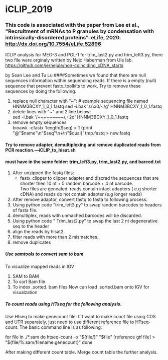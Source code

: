 # iCLIP_2019

### This code is associated with the paper from Lee et al., "Recruitment of mRNAs to P granules by condensation with intrinsically-disordered proteins". eLife, 2020. http://dx.doi.org/10.7554/eLife.52896

ICLIP analysis for MEG-3 and PGL-1
for trim_last2.py and trim_left3.py, there two file were orginaly written by Nejc Haberman from Ule lab.
https://github.com/jernejule/non-coinciding_cDNA_starts

by Sean Lee and Tu Lu
####Sometimes we found that there are null sequences information within sequencing reads. If there is a empty (null) sequence that prevent fastx_toolkits to work, Try to remove these sequences by doing the following.

1. replace null character with "~": # example sequencing file named HNNM3BCXY_1_0_1.fastq
    sed -i.bak 's/\x0/~/g' HNNM3BCXY_1_0_1.fastq 
2. delete lines with "~" and 2 line below:  
    sed -i.bak '/~~~~~~~~~/,+2d' HNNM3BCXY_1_0_1.fastq 
3. remove empty sequences  
    bioawk -cfastx 'length($seq) > 1 {print "@"$name"\n"$seq"\n+\n"$qual}' tmp.fastq > new.fastq 


#### Try to remove adapter, demultiplexing and remove duplicated reads from PCR reaction.—iCLIP_to_hisat.sh 
####  must have in the same folder: trim_left3.py, trim_last2.py, and barcod.txt
1. After unzipped the fastq files: 
    - fastx_clipper to clipper adapter and discrad the sequences that are shorter then 10 nt + 5 random barcode + 4 nt barcode.  
      Two files are geneated: reads contain intact adapters ( e.g shorter cDNA) and reads do not contain adapter (e.g longer reads) 
2. After remove adaptor, convert fastq to fasta to following process. 
3. Using python code "trim_left3.py" to swap random barcodes to headers of fasta file. 
4. demultiplex, reads with unmached barcodes will be discarded. 
5. Using python code " Trim_last2.py" to swap the last 2 nt degenerative seq to the header 
6. align the reads by hisat2. 
7. filter reads with more than 2 mismatches. 
8. remove duplicates 

##### Use samtools to convert sam to bam
To visualize mapped reads in  IGV 
1. SAM to BAM 
2. To sort Bam file 
3. To index .sorted. bam files 
Now can load .sorted.bam onto IGV for visualzation 

##### To count reads using HTseq for the following analysis.  
Use Htseq to make genecount file. If I want to make count file using CDS and UTR separately, just need to use different reference file to HTseq-count.
The basic command line is as following:

for file in ./*.sam
do htseq-count -o "${file/}" "$file" [reference gtf file] > "${file/%.sam/filename.genecount}"
done

After making different count table. Merge count table the further analysis.

